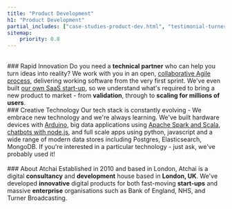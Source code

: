 ```yaml
---
title: "Product Development"
h1: "Product Development"
partial_includes: ["case-studies-product-dev.html", "testimonial-turner.html"]
sitemap:
    priority: 0.8
---
```


<br>
### Rapid Innovation
Do you need a <strong>technical partner</strong> who can help you turn ideas into reality?  We work with you in an open, <a href="about-us/how-we-work/">collaborative Agile process</a>, delivering working software from the very first sprint.  We've even built <a href="/portfolio/dataseed">our own SaaS start-up</a>, so we understand what's required to bring a new product to market - from <strong>validation</strong>, through to <strong>scaling for millions of users</strong>.

<br>
### Creative Technology
Our tech stack is constantly evolving - We embrace new technology and we're always learning.  We've built hardware devices with <a href="/blog/2016-02-03-john-coltrane-nicolas-slonimsky-and-the-arduino-part-2/">Arduino</a>, big data applications using <a href="/portfolio/parity-group-groupseer/">Apache Spark and Scala</a>, <a href="portfolio/mindbot/">chatbots with node.js</a>, and full scale apps using python, javascript and a wide range of modern data stores including Postgres, Elasticsearch, MongoDB.  If you're interested in a particular technology - just ask, we've probably used it!

<div class="row row-mod skills-images">
    <div class="col-lg-12 col-md-12 col-sm-12 col-xs-12">
      <div class="skills-logos skills-logos-upper">
          <div class="tech tech-Logos_js"></div>
          <div class="tech tech-Logos_heroku"></div>
          <div class="tech tech-Logos_python"></div>
          <div class="tech tech-drupal"></div>
      </div>
      <div class="skills-logos skills-logos-lower">
          <div class="tech tech-Logos_amazon"></div>
          <div class="tech tech-Logos_solr"></div>
          <div class="tech tech-Logos_elastic"></div>
          <div class="tech tech-Logos_ApacheSpark"></div>
      </div>
    </div>
</div>

<br>
### About Atchai
Established in 2010 and based in London, Atchai is a digital <strong>consultancy</strong> and <strong>development</strong> house based in <strong>London, UK</strong>. We've developed <strong>innovative</strong> digital products for both fast-moving <strong>start-ups</strong> and massive <strong>enterprise</strong> organisations such as Bank of England, NHS, and Turner Broadcasting.
